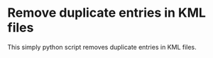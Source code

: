 # Remove duplicate entries in KML files
This simply python script removes duplicate entries in KML files.
